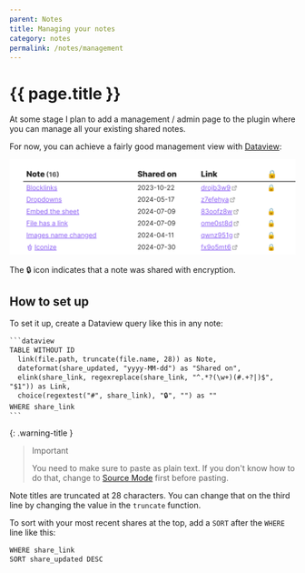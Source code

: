 ```yaml
---
parent: Notes
title: Managing your notes
category: notes
permalink: /notes/management
---
```

# {{ page.title }}

At some stage I plan to add a management / admin page to the plugin where you can manage
all your existing shared notes.

For now, you can achieve a fairly good management view with [Dataview](https://github.com/blacksmithgu/obsidian-dataview):

![](./note-management.png)

The 🔒 icon indicates that a note was shared with encryption.

## How to set up

To set it up, create a Dataview query like this in any note:

````
```dataview
TABLE WITHOUT ID
  link(file.path, truncate(file.name, 28)) as Note,
  dateformat(share_updated, "yyyy-MM-dd") as "Shared on", 
  elink(share_link, regexreplace(share_link, "^.*?(\w+)(#.+?|)$", "$1")) as Link,
  choice(regextest("#", share_link), "🔒", "") as ""
WHERE share_link
```
````

{: .warning-title }
> Important
> 
> You need to make sure to paste as plain text. If you don't know how to do that, 
change to [Source Mode](https://help.obsidian.md/Editing+and+formatting/Edit+and+preview+Markdown#Editor+modes) first before pasting.

Note titles are truncated at 28 characters. You can change that on the third line by changing the value in the `truncate` function.

To sort with your most recent shares at the top, add a `SORT` after the `WHERE` line like this:

```
WHERE share_link
SORT share_updated DESC
```
